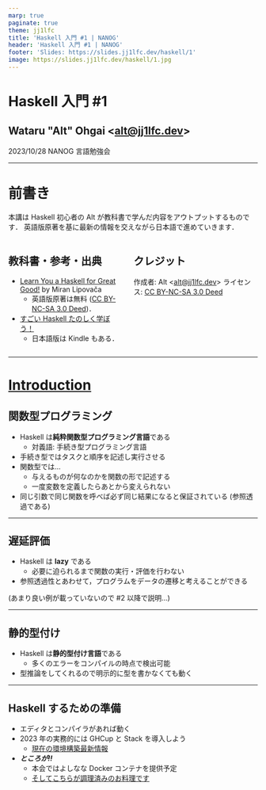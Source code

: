 ```yaml
---
marp: true
paginate: true
theme: jj1lfc
title: 'Haskell 入門 #1 | NANOG'
header: 'Haskell 入門 #1 | NANOG'
footer: 'Slides: https://slides.jj1lfc.dev/haskell/1'
image: https://slides.jj1lfc.dev/haskell/1.jpg
---
```


# Haskell 入門 #1

## Wataru "Alt" Ohgai \<alt@jj1lfc.dev\>

2023/10/28 NANOG 言語勉強会

---

# 前書き

本講は Haskell 初心者の Alt が教科書で学んだ内容をアウトプットするものです．
英語版原著を基に最新の情報を交えながら日本語で進めていきます．

<div class='columns'>
<div>

## 教科書・参考・出典

- [Learn You a Haskell for Great Good!](http://learnyouahaskell.com) by Miran Lipovača
  - 英語版原著は無料 ([CC BY-NC-SA 3.0 Deed](https://creativecommons.org/licenses/by-nc-sa/3.0/))．
- [すごい Haskell たのしく学ぼう！](https://www.amazon.co.jp/dp/B009RO80XY)
  - 日本語版は Kindle もある．

</div>
<div>

## クレジット

作成者: Alt \<<alt@jj1lfc.dev>\>
ライセンス: [CC BY-NC-SA 3.0 Deed](https://creativecommons.org/licenses/by-nc-sa/3.0/)

</div>
</div>

---

# [Introduction](http://learnyouahaskell.com/introduction)

## 関数型プログラミング

- Haskell は**純粋関数型プログラミング言語**である
  - 対義語: 手続き型プログラミング言語
- 手続き型ではタスクと順序を記述し実行させる
- 関数型では...
  - 与えるものが何なのかを関数の形で記述する
  - 一度変数を定義したらあとから変えられない
- 同じ引数で同じ関数を呼べば必ず同じ結果になると保証されている (参照透過である)

---

## 遅延評価

- Haskell は **lazy** である
  - 必要に迫られるまで関数の実行・評価を行わない
- 参照透過性とあわせて，プログラムをデータの遷移と考えることができる

(あまり良い例が載っていないので #2 以降で説明...)

---

## 静的型付け

- Haskell は**静的型付け言語**である
  - 多くのエラーをコンパイルの時点で検出可能
- 型推論をしてくれるので明示的に型を書かなくても動く

---

## Haskell するための準備

- エディタとコンパイラがあれば動く
- 2023 年の実務的には GHCup と Stack を導入しよう
  - [現在の環境構築最新情報](https://zenn.dev/mod_poppo/articles/haskell-setup-2023)
- **_ところが!!_**
  - 本会ではよしなな Docker コンテナを提供予定
  - [そしてこちらが調理済みのお料理です](https://github.com/nandemonai-nog/learn-haskell)
